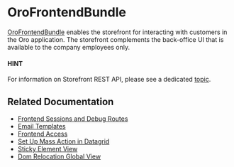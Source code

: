 <a id="bundle-docs-commerce-customer-portal-frontend-bundle"></a>

# OroFrontendBundle

<a href="https://github.com/oroinc/customer-portal/tree/6.1/src/Oro/Bundle/FrontendBundle/" target="_blank">OroFrontendBundle</a> enables the storefront for interacting with customers in the Oro application. The storefront complements the back-office UI that is available to the company employees only.

#### HINT
For information on Storefront REST API, please see a dedicated [topic](../../../backend/api/storefront.md#web-api-storefront).

## Related Documentation

* [Frontend Sessions and Debug Routes](configuration.md)
* [Email Templates](email-templates.md)
* [Frontend Access](frontend-access.md)
* [Set Up Mass Action in Datagrid](mass-action-grid-setup.md)
* [Sticky Element View](sticky-panel-view.md)
* [Dom Relocation Global View](dom-relocation-view.md)

<!-- Frontend -->

